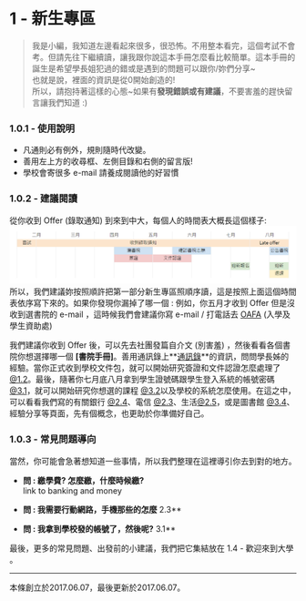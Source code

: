 # 1 - 新生專區

> 我是小編，我知道左邊看起來很多，很恐怖。不用整本看完，這個考試不會考。但請先往下繼續讀，讓我跟你說這本手冊怎麼看比較簡單。這本手冊的誕生是希望學長姐犯過的錯或是遇到的問題可以跟你/妳們分享~  
> 也就是說，裡面的資訊是從0開始創造的!   
> 所以，請抱持著這樣的心態~如果有**發現錯誤或有建議**，不要害羞的趕快留言讓我們知道 :\)

### 1.0.1 - 使用說明

* 凡通則必有例外，規則隨時代改變。
* 善用左上方的收尋框、左側目錄和右側的留言版!
* 學校會寄很多 e-mail 請養成閱讀他的好習慣

### 1.0.2 - 建議閱讀

從你收到 Offer \(錄取通知\) 到來到中大，每個人的時間表大概長這個樣子:![](/assets/timeline_.png)所以，我們建議妳按照順許把第一部分新生專區照順序讀，這是按照上面這個時間表依序寫下來的。如果你發現你漏掉了哪一個 : 例如，你五月才收到 Offer 但是沒收到選書院的 e-mail ，這時候我們會建議你寫 e-mail / 打電話去 [OAFA](https://www.oafa.cuhk.edu.hk/) \(入學及學生資助處\)

我們建議你收到 Offer 後，可以先去社團發篇自介文 \(別害羞\) ，然後看看各個書院你想選擇哪一個 **\[書院手冊\]**。善用通訊錄上**[通訊錄](https://www.facebook.com/groups/162461677166537/permalink/1293845780694782/)**的資訊，問問學長姊的經驗。當你正式收到學校文件包，就可以開始研究簽證和文件認證怎麼處理了[@1.2](12-qian-8b493f-shen-fen-8b493f.md)。最後，隨著你七月底八月拿到學生證號碼跟學生登入系統的帳號密碼 [@3.1](31-hao-4e8621-zhang-hao-he-wifi.md)，就可以開始研究你想選的課程 [@3.2](32-xuan-8ab23f.md)以及學校的系統怎麼使用。在這之中，可以看看我們寫的有關銀行 [@2.4](2-4-yin-xing-and-ba-da-tong.md)、電信 [@2.3](2-3-shou-ji-men-hao-yu-shang-wang.md)、生活[@2.5](25-sheng-huo.md)，或是圖書館 [@3.4](3-4-tu-shu-guan.md)、經驗分享等頁面，先有個概念，也更助於你準備好自己。

### 1.0.3 - 常見問題導向

當然，你可能會急著想知道一些事情，所以我們整理在這裡導引你去到對的地方。

* **問 : 繳學費? 怎麼繳，什麼時候繳?**  
  link to banking and money

* **問 : 我需要行動網路，手機那些的怎麼**
  2.3**

* **問 : 我拿到學校發的帳號了，然後呢?**
  3.1**

最後，更多的常見問題、出發前的小建議，我們把它集結放在 1.4 - 歡迎來到大學 。

---
本條創立於2017.06.07，最後更新於2017.06.07。

